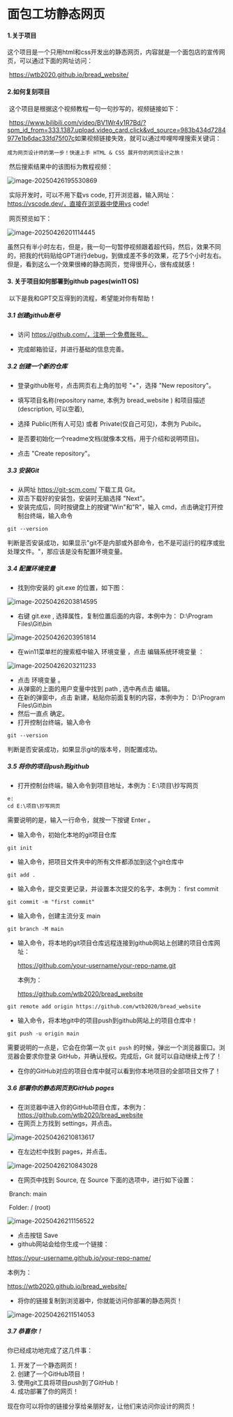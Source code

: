 # 面包工坊静态网页

#### 	1.关于项目

​	这个项目是一个只用html和css开发出的静态网页，内容就是一个面包店的宣传网页，可以通过下面的网址访问：

​	https://wtb2020.github.io/bread_website/

#### 	2.如何复刻项目

​	这个项目是根据这个视频教程一句一句抄写的，视频链接如下：

​	https://www.bilibili.com/video/BV1Wr4y1R7Bd/?spm_id_from=333.1387.upload.video_card.click&vd_source=983b434d7284977e1b6dac33fd75f07c
​	如果视频链接失效，就可以通过哔哩哔哩搜索关键词：

```关键词
成为网页设计师的第一步！快速上手 HTML & CSS 展开你的网页设计之旅！
```

​	然后搜索结果中的该图标为教程视频：

![image-20250426195530869](C:\Users\lenovo\AppData\Roaming\Typora\typora-user-images\image-20250426195530869.png)

​	实际开发时，可以不用下载vs code, 打开浏览器，输入网址：https://vscode.dev/，直接在浏览器中使用vs code! 

​	网页预览如下：

![image-20250426201114445](C:\Users\lenovo\AppData\Roaming\Typora\typora-user-images\image-20250426201114445.png)

​	虽然只有半小时左右，但是，我一句一句暂停视频跟着超代码，然后，效果不同的，把我的代码贴给GPT进行debug，到做成差不多的效果，花了5个小时左右。但是，看到这么一个效果很棒的静态网页，觉得很开心，很有成就感！

#### 3. 关于项目如何部署到github pages(win11 OS)

​	以下是我和GPT交互得到的流程，希望能对你有帮助！

##### 3.1 创建github账号

- 访问 https://github.com/，注册一个免费账号。

- 完成邮箱验证，并进行基础的信息完善。

  

##### 3.2 创建一个新的仓库

- 登录github账号，点击网页右上角的加号 "+"，选择 "New repository"。

- 填写项目名称(repository name, 本例为  bread_website ) 和项目描述(description, 可以空着),

- 选择 Public(所有人可见) 或者 Private(仅自己可见)，本例为 Pubilc。

- 是否要初始化一个readme文档(就像本文档，用于介绍和说明项目)。

- 点击 "Create repository"。

  

##### 3.3 安装Git

- 从网址 https://git-scm.com/ 下载工具 Git。
- 双击下载好的安装包，安装时无脑选择 "Next"。
- 安装完成后，同时按键盘上的按键"Win"和"R"，输入 cmd，点击确定打开控制台终端，输入命令

```shell
git --version
```

判断是否安装成功，如果显示"git不是内部或外部命令，也不是可运行的程序或批处理文件。"，那应该是没有配置环境变量。



##### 3.4 配置环境变量

- 找到你安装的 git.exe 的位置，如下图：

![image-20250426203814595](C:\Users\lenovo\AppData\Roaming\Typora\typora-user-images\image-20250426203814595.png)

- 右键 git.exe , 选择属性，复制位置后面的内容，本例中为： D:\Program Files\Git\bin

![image-20250426203951814](C:\Users\lenovo\AppData\Roaming\Typora\typora-user-images\image-20250426203951814.png)

- 在win11菜单栏的搜索框中输入 环境变量 ，点击 编辑系统环境变量 ：

![image-20250426203211233](C:\Users\lenovo\AppData\Roaming\Typora\typora-user-images\image-20250426203211233.png)

- 点击 环境变量 。
- 从弹窗的上面的用户变量中找到 path , 选中再点击 编辑。
- 在新的弹窗中，点击 新建，粘贴你前面复制的内容，本例中为： D:\Program Files\Git\bin
- 然后一直点 确定。
- 打开控制台终端，输入命令

```shell
git --version
```

判断是否安装成功，如果显示git的版本号，则配置成功。



##### 3.5 将你的项目push到github

- 打开控制台终端，输入命令到项目地址，本例为：E:\项目\抄写网页

```shell
e:
cd E:\项目\抄写网页
```

需要说明的是，输入一行命令，就按一下按键 Enter 。

- 输入命令，初始化本地的git项目仓库

```shell
git init    
```

- 输入命令，把项目文件夹中的所有文件都添加到这个git仓库中

```shell
git add .
```

- 输入命令，提交变更记录，并设置本次提交的名字，本例为： first commit

```shell
git commit -m "first commit"  
```

- 输入命令，创建主流分支 main

```shell
git branch -M main
```

- 输入命令，将本地的git项目仓库远程连接到github网站上创建的项目仓库网址：

  https://github.com/your-username/your-repo-name.git

  本例为：

  https://github.com/wtb2020/bread_website

```shell
git remote add origin https://github.com/wtb2020/bread_website
```

- 输入命令，将本地git中的项目push到github网站上的项目仓库中！

```shell
git push -u origin main 
```

需要说明的一点是，它会在你第一次 `git push` 的时候，弹出一个浏览器窗口。浏览器会要求你登录 GitHub，并确认授权。完成后，Git 就可以自动继续上传了！

- 在你的GitHub对应的项目仓库中就可以看到你本地项目的全部项目文件了！



##### 3.6 部署你的静态网页到GitHub pages

- 在浏览器中进入你的GitHub项目仓库，本例为：https://github.com/wtb2020/bread_website
- 在网页上方找到 settings，并点击。

![image-20250426210813617](C:\Users\lenovo\AppData\Roaming\Typora\typora-user-images\image-20250426210813617.png)

- 在左边栏中找到 pages，并点击。

![image-20250426210843028](C:\Users\lenovo\AppData\Roaming\Typora\typora-user-images\image-20250426210843028.png)

- 在网页中找到 Source, 在 Source 下面的选项中，进行如下设置：

​	Branch: main

​	Folder: / (root)

![image-20250426211156522](C:\Users\lenovo\AppData\Roaming\Typora\typora-user-images\image-20250426211156522.png)

- 点击按钮 Save
- github网站会给你生成一个链接：

https://your-username.github.io/your-repo-name/

本例为：

https://wtb2020.github.io/bread_website/

- 将你的链接复制到浏览器中，你就能访问你部署的静态网页！

![image-20250426211514053](C:\Users\lenovo\AppData\Roaming\Typora\typora-user-images\image-20250426211514053.png)



##### 3.7 恭喜你！

你已经成功地完成了这几件事：

1. 开发了一个静态网页！
2. 创建了一个GitHub项目！
3. 使用git工具将项目push到了GitHub！
4. 成功部署了你的网页！

现在你可以将你的链接分享给亲朋好友，让他们来访问你设计的网页！

